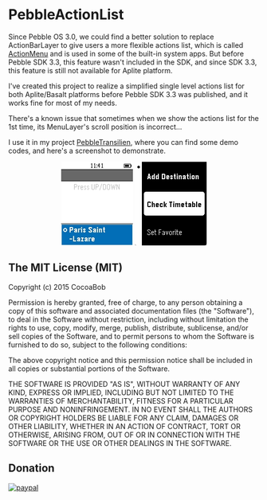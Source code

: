# PebbleActionList
Since Pebble OS 3.0, we could find a better solution to replace ActionBarLayer to give users a more flexible actions list, which is called [ActionMenu](http://developer.getpebble.com/docs/c/User_Interface/Window/ActionMenu/#ActionMenu) and is used in some of the built-in system apps. But before Pebble SDK 3.3, this feature wasn't included in the SDK, and since SDK 3.3, this feature is still not available for Aplite platform.

I've created this project to realize a simplified single level actions list for both Aplite/Basalt platforms before Pebble SDK 3.3 was published, and it works fine for most of my needs.

There's a known issue that sometimes when we show the actions list for the 1st time, its MenuLayer's scroll position is incorrect...

I use it in my project [PebbleTransilien](https://github.com/CocoaBob/PebbleTransilien), where you can find some demo codes, and here's a screenshot to demonstrate.

<p align="center">
<img src="https://raw.githubusercontent.com/CocoaBob/PebbleActionList/master/demo.gif" width="144" height="168"/>
<img src="https://raw.githubusercontent.com/CocoaBob/PebbleActionList/master/demo_aplit.png" width="144" height="168"/>
</p>

## The MIT License (MIT)

Copyright (c) 2015 CocoaBob

Permission is hereby granted, free of charge, to any person obtaining a copy
of this software and associated documentation files (the "Software"), to deal
in the Software without restriction, including without limitation the rights
to use, copy, modify, merge, publish, distribute, sublicense, and/or sell
copies of the Software, and to permit persons to whom the Software is
furnished to do so, subject to the following conditions:

The above copyright notice and this permission notice shall be included in all
copies or substantial portions of the Software.

THE SOFTWARE IS PROVIDED "AS IS", WITHOUT WARRANTY OF ANY KIND, EXPRESS OR
IMPLIED, INCLUDING BUT NOT LIMITED TO THE WARRANTIES OF MERCHANTABILITY,
FITNESS FOR A PARTICULAR PURPOSE AND NONINFRINGEMENT. IN NO EVENT SHALL THE
AUTHORS OR COPYRIGHT HOLDERS BE LIABLE FOR ANY CLAIM, DAMAGES OR OTHER
LIABILITY, WHETHER IN AN ACTION OF CONTRACT, TORT OR OTHERWISE, ARISING FROM,
OUT OF OR IN CONNECTION WITH THE SOFTWARE OR THE USE OR OTHER DEALINGS IN THE
SOFTWARE.

## Donation

[![paypal](https://www.paypalobjects.com/en_US/i/btn/btn_donateCC_LG.gif)](https://www.paypal.com/cgi-bin/webscr?cmd=_s-xclick&hosted_button_id=A5CD3B7AQMQES)